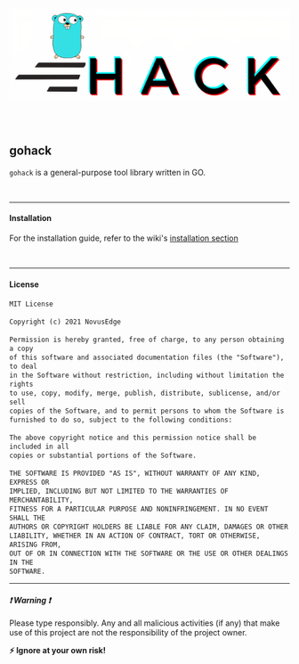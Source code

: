 <p align="center">
<img align="center" src="assets/banner1.png" width=800/>
</p>

<br><br>

## gohack
`gohack` is a general-purpose tool library written in GO.

<br>

***

#### Installation

For the installation guide, refer to the wiki's [installation section](https://github.com/NovusEdge/gohack/wiki#installation)

<br>

***

#### License
    MIT License

    Copyright (c) 2021 NovusEdge

    Permission is hereby granted, free of charge, to any person obtaining a copy
    of this software and associated documentation files (the "Software"), to deal
    in the Software without restriction, including without limitation the rights
    to use, copy, modify, merge, publish, distribute, sublicense, and/or sell
    copies of the Software, and to permit persons to whom the Software is
    furnished to do so, subject to the following conditions:

    The above copyright notice and this permission notice shall be included in all
    copies or substantial portions of the Software.

    THE SOFTWARE IS PROVIDED "AS IS", WITHOUT WARRANTY OF ANY KIND, EXPRESS OR
    IMPLIED, INCLUDING BUT NOT LIMITED TO THE WARRANTIES OF MERCHANTABILITY,
    FITNESS FOR A PARTICULAR PURPOSE AND NONINFRINGEMENT. IN NO EVENT SHALL THE
    AUTHORS OR COPYRIGHT HOLDERS BE LIABLE FOR ANY CLAIM, DAMAGES OR OTHER
    LIABILITY, WHETHER IN AN ACTION OF CONTRACT, TORT OR OTHERWISE, ARISING FROM,
    OUT OF OR IN CONNECTION WITH THE SOFTWARE OR THE USE OR OTHER DEALINGS IN THE
    SOFTWARE.


***

#### _:exclamation: Warning :exclamation:_
Please type responsibly. Any and all malicious activities (if any) that make use of this project are not the responsibility of the project owner.

**:zap: Ignore at your own risk!**
